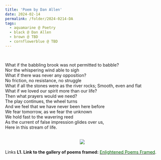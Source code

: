 ```yaml
---
title: 'Poem by Dan Allen'
date: 2024-02-14
permalink: /folder/2024-0214-DA
tags:
  - aquamarine @ Poetry
  - black @ Dan Allen
  - brown @ TBD
  - cornflowerblue @ TBD
---
```


<br>

<p>
What if the babbling brook was not permitted to babble?<br>
Nor the whispering wind able to sigh<br>
What if there was never any opposition?<br>
No friction, no resistance, no struggle<br>
What if all the stones were as the river rocks; Smooth, even and flat<br>
What if we loved our spirit more than our life?<br>
Then what prayers would we need?<br>
The play continues, the wheel turns<br>
And we feel that we have never been here before<br>
We fear tomorrow, as we fear the unknown<br>
We hold fast to the wavering reed<br>
As the current of false impression glides over us,<br>
Here in this stream of life.<br>
</p>

<br>

<div style="text-align: center"><img src="/images/Poem_by_Dan_Allen.jpg" /></div>

<br>

<wave-list>
<list-title color="DarkSeaGreen" width="25">Links</list-title>
  <list-item color="BlanchedAlmond"  width="285"><b> L1. Link to the gallery of poems framed:</b> <a href="https://imageevent.com/sahaja/art/enlightenedpoemsframed"><font color="DarkGreen">Enlightened Poems Framed</font></a>. </list-item>
</wave-list>